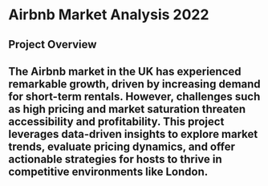 # Airbnb Market Analysis 2022

## Project Overview
The Airbnb market in the UK has experienced remarkable growth, driven by increasing demand for short-term rentals. However, challenges such as high pricing and market saturation threaten accessibility and profitability. This project leverages data-driven insights to explore market trends, evaluate pricing dynamics, and offer actionable strategies for hosts to thrive in competitive environments like London.
---
